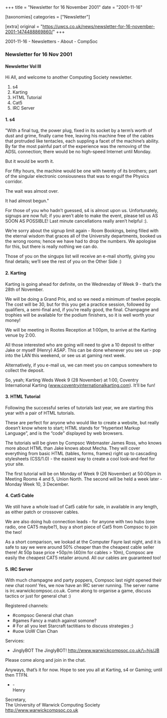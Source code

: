 +++
title = "Newsletter for 16 November 2001"
date = "2001-11-16"

[taxonomies]
categories = ["Newsletter"]

[extra]
original = "https://uwcs.co.uk/news/newsletter-for-16-november-2001-1474488869860/"
+++

2001-11-16 - Newsletters - About - CompSoc

### Newsletter for 16 Nov 2001

#### Newsletter Vol III

Hi All, and welcome to another Computing Society newsletter.

1.  s4
2.  Karting
3.  HTML Tutorial
4.  Cat5
5.  IRC Server

#### 1\. s4

"With a final tug, the power plug, fixed in its socket by a term’s worth of dust and grime, finally came free, leaving his machine free of the cables that protruded like tentacles, each suppling a facet of the machine’s ability. By far the most painful part of the experience was the removing of the ADSL connection; there would be no high-speed Internet until Monday.

But it would be worth it.

For fifty hours, the machine would be one with twenty of its brothers; part of the singular electronic consiousness that was to engulf the Physics corridor.

The wait was almost over.

It had almost begun."

For those of you who hadn’t guessed, s4 is almost upon us. Unfortunately, signups are now full; if you aren’t able to make the event, please tell us AS SOON AS POSSIBLE\! Last minute cancellations really aren’t helpful :).

We’re sorry about the signup limit again - Room Bookings, being filled with the eternal wisdom that graces all of the University departments, booked us the wrong rooms; hence we have had to drop the numbers. We apologise for this, but there is really nothing we can do.

Those of you on the singups list will receive an e-mail shortly, giving you final details; we’ll see the rest of you on the Other Side :)

#### 2\. Karting

Karting is going ahead for definite, on the Wednesday of Week 9 - that’s the 28th of November.

We will be doing a Grand Prix, and so we need a minimum of twelve people. The cost will be 30, but for this you get a practice session, followed by qualifiers, a semi-final and, if you’re really good, the final. Champagne and trophies will be available for the podium finishers, so it is well worth your money\!

We will be meeting in Rootes Reception at 1:00pm, to arrive at the Karting venue by 2:00.

All those interested who are going will need to give a 10 deposit to either Jake or myself (Henry) ASAP. This can be done whenever you see us - pop into the LAN this weekend, or see us at gaming next week.

Alternatively, if you e-mail us, we can meet you on campus somewhere to collect the deposit.

So, yeah; Karting Weds Week 9 (28 November) at 1:00, Coventry International Karting (www.coventryinternationalkarting.com). It’ll be fun\!

#### 3\. HTML Tutorial

Following the successful series of tutorials last year, we are starting this year with a pair of HTML tutorials.

These are perfect for anyone who would like to create a website, but really doesn’t know where to start; HTML stands for “Hypertext Markup Language”, and is the “code” displayed by web browsers.

The tutorials will be given by Compsoc Webmaster James Ross, who knows more about HTML than Jake knows about Mecha. They will cover everything from basic HTML (tables, forms, frames) right up to cascading stylesheets (CSS/1.0) - the easiest way to create a cool look-and-feel for your site.

The first tutorial will be on Monday of Week 9 (26 November) at 50:00pm in Meeting Rooms 4 and 5, Union North. The second will be held a week later - Monday Week 10, 3 December.

#### 4\. Cat5 Cable

We still have a whole load of Cat5 cable for sale, in available in any length, as either patch or crossover cables.

We are also doing hub connection leads - for anyone with two hubs (one radio, one CAT5 maybe?), buy a short piece of Cat5 from Compsoc to join the two\!

As a short comparison, we lookad at the Computer Fayre last night, and it is safe to say we were around 50% cheaper than the cheapest cable seller there\! At 50p base price +50p/m (40/m for cables \> 10m), Compsoc are easily the cheapest CAT5 retailer around. All our cables are guaranteed too\!

#### 5\. IRC Server

With much champagne and party poppers, Compsoc last night opened their new chat room\! Yes, we now have an IRC server running. The server name is irc.warwickcompsoc.co.uk. Come along to organise a game, discuss tactics or just for general chat :)

Registered channels:

  - \#compsoc General chat chan
  - \#games Fancy a match against somone?
  - \# For all you leet Starcraft tactitians to discuss strategies ;)
  - \#uow UoW Clan Chan

Services:

  - JinglyBOT The JinglyBOT\! http://www.warwickcompsoc.co.uk/\~hjs/JB

Please come along and join in the chat.

Anyways, that’s it for now. Hope to see you all at Karting, s4 or Gaming; until then TTFN.

  - \-  
    Henry

Secretary,  
The University of Warwick Computing Society  
http://www.warwickcompsoc.co.uk
